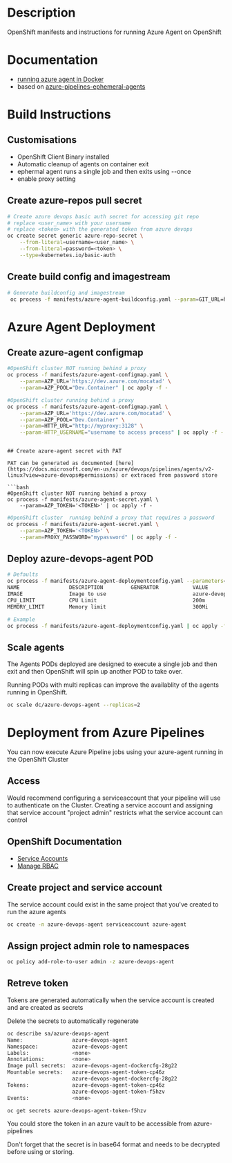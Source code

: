 # Description

OpenShift manifests and instructions for running Azure Agent on OpenShift

# Documentation

- [running azure agent in Docker](https://docs.microsoft.com/en-us/azure/devops/pipelines/agents/docker?view=azure-devops#linux)
- based on [azure-pipelines-ephemeral-agents](https://github.com/microsoft/azure-pipelines-ephemeral-agents)

# Build Instructions

## Customisations

- OpenShift Client Binary installed
- Automatic cleanup of agents on container exit
- ephermal agent runs a single job and then exits using --once 
- enable proxy setting

## Create azure-repos pull secret

```bash
# Create azure devops basic auth secret for accessing git repo
# replace <user_name> with your username
# replace <token> with the generated token from azure devops
oc create secret generic azure-repo-secret \
    --from-literal=username=<user_name> \
    --from-literal=password=<token> \
    --type=kubernetes.io/basic-auth
```

## Create build config and imagestream

```bash
# Generate buildconfig and imagestream
 oc process -f manifests/azure-agent-buildconfig.yaml --param=GIT_URL=https://mocatad@dev.azure.com/mocatad/DNZ-269/_git/azure-devops-agent-openshift --param=REPO_SECRET=azure-repo-secret | oc apply -f -
 ```

# Azure Agent Deployment

## Create azure-agent configmap 

```bash
#OpenShift cluster NOT running behind a proxy
oc process -f manifests/azure-agent-configmap.yaml \
    --param=AZP_URL='https://dev.azure.com/mocatad' \
    --param=AZP_POOL="Dev.Container" | oc apply -f -
```

```bash
#OpenShift cluster running behind a proxy
oc process -f manifests/azure-agent-configmap.yaml \
    --param=AZP_URL='https://dev.azure.com/mocatad' \
    --param=AZP_POOL="Dev.Container" \
    --param=HTTP_URL="http://myproxy:3128" \
    --param-HTTP_USERNAME="username to access process" | oc apply -f -
```
```

## Create azure-agent secret with PAT

PAT can be generated as documented [here](https://docs.microsoft.com/en-us/azure/devops/pipelines/agents/v2-linux?view=azure-devops#permissions) or extraced from password store

```bash
#OpenShift cluster NOT running behind a proxy
oc process -f manifests/azure-agent-secret.yaml \
    --param=AZP_TOKEN='<TOKEN>' | oc apply -f - 
```

```bash
#OpenShift cluster  running behind a proxy that requires a password
oc process -f manifests/azure-agent-secret.yaml \
    --param=AZP_TOKEN='<TOKEN>' \
    --param=PROXY_PASSWORD="mypassword" | oc apply -f - 
```


## Deploy azure-devops-agent POD

```bash
# Defaults
oc process -f manifests/azure-agent-deploymentconfig.yaml --parameters=true
NAME                DESCRIPTION         GENERATOR           VALUE
IMAGE               Image to use                            azure-devops-agent:latest
CPU_LIMIT           CPU Limit                               200m
MEMORY_LIMIT        Memory limit                            300Mi

# Example
oc process -f manifests/azure-agent-deploymentconfig.yaml | oc apply -f -
```

## Scale agents

The Agents PODs deployed are designed to execute a single job and then exit and then OpenShift will spin up another POD to take over.

Running PODs with multi replicas can improve the availablity of the agents running in OpenShift.

```bash
oc scale dc/azure-devops-agent --replicas=2
```

# Deployment from Azure Pipelines

You can now execute Azure Pipeline jobs using your azure-agent running in the OpenShift Cluster

## Access

Would recommend configuring a serviceaccount that your pipeline will use to authenticate on the Cluster.
Creating a service account and assigning that service account "project admin" restricts what the service account can control

## OpenShift Documentation

 - [Service Accounts](https://docs.openshift.com/container-platform/3.11/admin_guide/service_accounts.html)
 - [Manage RBAC](https://docs.openshift.com/container-platform/3.11/admin_guide/manage_rbac.html)


## Create project and service account

The service account could exist in the same project that you've created to run the azure agents

```bash
oc create -n azure-devops-agent serviceaccount azure-agent
```

## Assign project admin role to namespaces

```bash
oc policy add-role-to-user admin -z azure-devops-agent
```

## Retreve token

Tokens are generated automatically when the service account is created and are created as secrets   

Delete the secrets to automatically regenerate

```bash
oc describe sa/azure-devops-agent
Name:                azure-devops-agent
Namespace:           azure-devops-agent
Labels:              <none>
Annotations:         <none>
Image pull secrets:  azure-devops-agent-dockercfg-28g22
Mountable secrets:   azure-devops-agent-token-cp46z
                     azure-devops-agent-dockercfg-28g22
Tokens:              azure-devops-agent-token-cp46z
                     azure-devops-agent-token-f5hzv
Events:              <none>
```

```bash 
oc get secrets azure-devops-agent-token-f5hzv
```

You could store the token in an azure vault to be accessible from azure-pipelines

Don't forget that the secret is in base64 format and needs to be decrypted before using or storing.